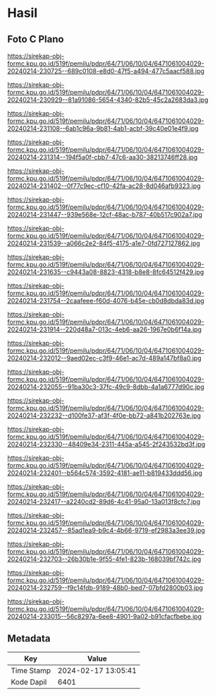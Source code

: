 # Hasil

## Foto C Plano

https://sirekap-obj-formc.kpu.go.id/519f/pemilu/pdpr/64/71/06/10/04/6471061004029-20240214-230725--689c0108-e8d0-47f5-a494-477c5aacf588.jpg

https://sirekap-obj-formc.kpu.go.id/519f/pemilu/pdpr/64/71/06/10/04/6471061004029-20240214-230929--81a91086-5654-4340-82b5-45c2a2683da3.jpg

https://sirekap-obj-formc.kpu.go.id/519f/pemilu/pdpr/64/71/06/10/04/6471061004029-20240214-231108--6ab1c96a-9b81-4ab1-acbf-39c40e01e4f9.jpg

https://sirekap-obj-formc.kpu.go.id/519f/pemilu/pdpr/64/71/06/10/04/6471061004029-20240214-231314--194f5a0f-cbb7-47c6-aa30-38213746ff28.jpg

https://sirekap-obj-formc.kpu.go.id/519f/pemilu/pdpr/64/71/06/10/04/6471061004029-20240214-231402--0f77c9ec-cf10-42fa-ac28-8d046afb9323.jpg

https://sirekap-obj-formc.kpu.go.id/519f/pemilu/pdpr/64/71/06/10/04/6471061004029-20240214-231447--939e568e-12cf-48ac-b787-40b517c902a7.jpg

https://sirekap-obj-formc.kpu.go.id/519f/pemilu/pdpr/64/71/06/10/04/6471061004029-20240214-231539--a066c2e2-84f5-4175-a1e7-0fd727127862.jpg

https://sirekap-obj-formc.kpu.go.id/519f/pemilu/pdpr/64/71/06/10/04/6471061004029-20240214-231635--c9443a08-8823-4318-b8e8-8fc64512f429.jpg

https://sirekap-obj-formc.kpu.go.id/519f/pemilu/pdpr/64/71/06/10/04/6471061004029-20240214-231754--2caafeee-f60d-4076-b45e-cb0d8dbda83d.jpg

https://sirekap-obj-formc.kpu.go.id/519f/pemilu/pdpr/64/71/06/10/04/6471061004029-20240214-231914--220d48a7-013c-4eb6-aa26-1967e0b6f14a.jpg

https://sirekap-obj-formc.kpu.go.id/519f/pemilu/pdpr/64/71/06/10/04/6471061004029-20240214-232012--9aed02ec-c3f9-46e1-ac7d-489a147bf8a0.jpg

https://sirekap-obj-formc.kpu.go.id/519f/pemilu/pdpr/64/71/06/10/04/6471061004029-20240214-232055--91ba30c3-37fc-49c9-8dbb-4a1a6777d90c.jpg

https://sirekap-obj-formc.kpu.go.id/519f/pemilu/pdpr/64/71/06/10/04/6471061004029-20240214-232232--d100fe37-af3f-4f0e-bb72-a841b202763e.jpg

https://sirekap-obj-formc.kpu.go.id/519f/pemilu/pdpr/64/71/06/10/04/6471061004029-20240214-232330--48409e34-2311-445a-a545-2f243532bd3f.jpg

https://sirekap-obj-formc.kpu.go.id/519f/pemilu/pdpr/64/71/06/10/04/6471061004029-20240214-232401--b564c574-3592-4181-ae11-b819433ddd56.jpg

https://sirekap-obj-formc.kpu.go.id/519f/pemilu/pdpr/64/71/06/10/04/6471061004029-20240214-232417--a2240cd2-89d6-4c41-95a0-13a013f8cfc7.jpg

https://sirekap-obj-formc.kpu.go.id/519f/pemilu/pdpr/64/71/06/10/04/6471061004029-20240214-232457--85ad1ea9-b9c4-4b66-9719-ef2983a3ee39.jpg

https://sirekap-obj-formc.kpu.go.id/519f/pemilu/pdpr/64/71/06/10/04/6471061004029-20240214-232703--26b30b1e-9f55-4fe1-823b-168039bf742c.jpg

https://sirekap-obj-formc.kpu.go.id/519f/pemilu/pdpr/64/71/06/10/04/6471061004029-20240214-232759--f9c14fdb-9189-48b0-bed7-07bfd2800b03.jpg

https://sirekap-obj-formc.kpu.go.id/519f/pemilu/pdpr/64/71/06/10/04/6471061004029-20240214-233015--56c8297a-6ee8-4901-9a02-b91cfacfbebe.jpg


## Metadata

| Key        | Value               |
| ---------- | ------------------- |
| Time Stamp | 2024-02-17 13:05:41 |
| Kode Dapil | 6401                |



